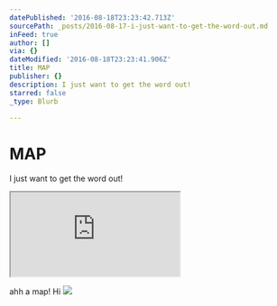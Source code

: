 ```yaml
---
datePublished: '2016-08-18T23:23:42.713Z'
sourcePath: _posts/2016-08-17-i-just-want-to-get-the-word-out.md
inFeed: true
author: []
via: {}
dateModified: '2016-08-18T23:23:41.906Z'
title: MAP
publisher: {}
description: I just want to get the word out!
starred: false
_type: Blurb

---
```

# MAP

I just want to get the word out!

<iframe src="https://the-grid.github.io/ed-location/?latitude=40.827&amp;longitude=-73.9757&amp;zoom=12&amp;address=Edgewater%2C%20New%20Jersey%2C%20United%20States" style=""></iframe>

ahh a map! Hi
![](https://s3-us-west-2.amazonaws.com/the-grid-img/p/a4d32b6d973c0d0a6e4e5570fce1c7c255841cc0.jpg)